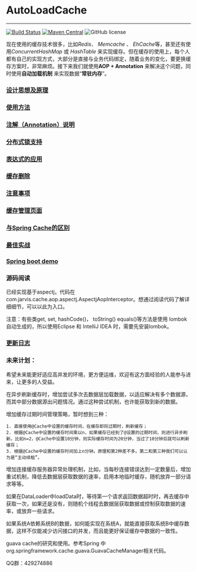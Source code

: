 # AutoLoadCache
---------------------------------------------
[![Build Status](http://img.shields.io/travis/qiujiayu/AutoLoadCache.svg?style=flat&branch=master)](https://travis-ci.org/qiujiayu/AutoLoadCache)
[![Maven Central](https://img.shields.io/maven-central/v/com.github.qiujiayu/autoload-cache.svg?style=flat-square)](https://maven-badges.herokuapp.com/maven-central/com.github.qiujiayu/autoload-cache/)
![GitHub license](https://img.shields.io/github/license/qiujiayu/AutoLoadCache.svg?style=flat-square)


现在使用的缓存技术很多，比如*Redis*、 *Memcache* 、 *EhCache*等，甚至还有使用*ConcurrentHashMap* 或 *HashTable* 来实现缓存。但在缓存的使用上，每个人都有自己的实现方式，大部分是直接与业务代码绑定，随着业务的变化，要更换缓存方案时，非常麻烦。接下来我们就使用**AOP + Annotation** 来解决这个问题，同时使用**自动加载机制** 来实现数据“**常驻内存**”。


### [设计思想及原理](./doc/idea.md)

### [使用方法](./doc/use.md)

### [注解（Annotation）说明](./doc/annotations.md)

### [分布式锁支持](./doc/lock.md)

### [表达式的应用](./doc/script.md)

### [缓存删除](./doc/deleteCache.md)

### [注意事项](./doc/warning.md)

### [缓存管理页面](./doc/admin.md)

### [与Spring Cache的区别](./doc/SpringCache.md)

### [最佳实战](./doc/suggest.md)

### [Spring boot demo](https://github.com/qiujiayu/AutoLoadCache-spring-boot)

### 源码阅读

已经实现基于aspectj，代码在com.jarvis.cache.aop.aspectj.AspectjAopInterceptor。想通过阅读代码了解详细细节，可以以此为入口。

注意：有些类get, set, hashCode()， toString() equals()等方法是使用 lombok 自动生成的，所以使用Eclipse 和 IntelliJ IDEA 时，需要先安装lombok。


### [更新日志](./doc/changesLog.md)

### 未来计划：
希望未来能更好适应高并发的环境，更方便运维，欢迎有这方面经验的人能参与进来，让更多的人受益。

在异步刷新缓存时，增加尝试多次去数据层加载数据，以适应解决有多个数据源，而其中部分数据源出问题情况。通过这种尝试机制，也许能获取到新的数据。

增加缓存过期时间管理策略，暂时想到三种：

    1. 直接使用@Cache中设置的缓存时间，在缓存即将过期时，刷新缓存；
    2. 根据@Cache中设置的缓存时间乘以n，如果缓存已经到了@设置的过期时间，则进行异步刷新。比如n=2，@Cache中设置10分钟，则实际缓存时间为20分钟，当过了10分钟后就可以刷新缓存；
    3. 根据@Cache中设置的缓存时间加上n分钟。原理和第2种差不多。第二和第三种我们可以认为是“主动续租”。
    
增加连接缓存服务器异常处理机制，比如，当每秒连接错误达到一定数量后，增加重试机制，降低去数据层获取数据的速率，启用本地临时缓存，随机放弃一部分请求等等。

如果在DataLoader中loadData时，等待第一个请求返回数据超时时，再去缓存中获取一次，如果还是没有，则随机个线程去数据层获取数据或控制获取数据的速率，或放弃一些请求。

如果系统A依赖系统B的数据，如何能实现在系统A，就能直接获取系统B中缓存数据，这样不仅能减少访问接口的并发，而且能更好保证缓存中数据的一致性。


guava cache的研究和使用。参考Spring 中org.springframework.cache.guava.GuavaCacheManager相关代码。


QQ群：429274886